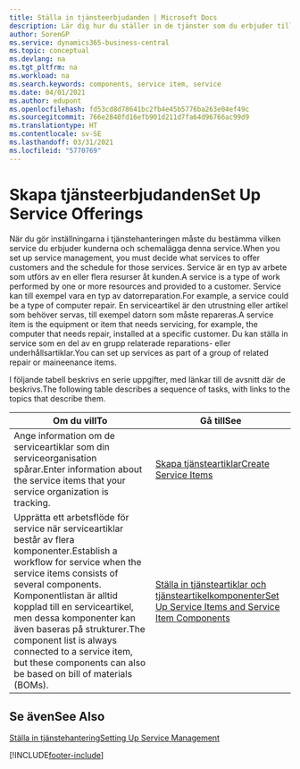 ```yaml
---
title: Ställa in tjänsteerbjudanden | Microsoft Docs
description: Lär dig hur du ställer in de tjänster som du erbjuder till dina kunder.
author: SorenGP
ms.service: dynamics365-business-central
ms.topic: conceptual
ms.devlang: na
ms.tgt_pltfrm: na
ms.workload: na
ms.search.keywords: components, service item, service
ms.date: 04/01/2021
ms.author: edupont
ms.openlocfilehash: fd53cd8d78641bc2fb4e45b5776ba263e04ef49c
ms.sourcegitcommit: 766e2840fd16efb901d211d7fa64d96766ac99d9
ms.translationtype: HT
ms.contentlocale: sv-SE
ms.lasthandoff: 03/31/2021
ms.locfileid: "5770769"
---
```

# <a name="set-up-service-offerings"></a><span data-ttu-id="9f4cb-103">Skapa tjänsteerbjudanden</span><span class="sxs-lookup"><span data-stu-id="9f4cb-103">Set Up Service Offerings</span></span>
<span data-ttu-id="9f4cb-104">När du gör inställningarna i tjänstehanteringen måste du bestämma vilken service du erbjuder kunderna och schemalägga denna service.</span><span class="sxs-lookup"><span data-stu-id="9f4cb-104">When you set up service management, you must decide what services to offer customers and the schedule for those services.</span></span> <span data-ttu-id="9f4cb-105">Service är en typ av arbete som utförs av en eller flera resurser åt kunden.</span><span class="sxs-lookup"><span data-stu-id="9f4cb-105">A service is a type of work performed by one or more resources and provided to a customer.</span></span> <span data-ttu-id="9f4cb-106">Service kan till exempel vara en typ av datorreparation.</span><span class="sxs-lookup"><span data-stu-id="9f4cb-106">For example, a service could be a type of computer repair.</span></span> <span data-ttu-id="9f4cb-107">En serviceartikel är den utrustning eller artikel som behöver servas, till exempel datorn som måste repareras.</span><span class="sxs-lookup"><span data-stu-id="9f4cb-107">A service item is the equipment or item that needs servicing, for example, the computer that needs repair, installed at a specific customer.</span></span> <span data-ttu-id="9f4cb-108">Du kan ställa in service som en del av en grupp relaterade reparations- eller underhållsartiklar.</span><span class="sxs-lookup"><span data-stu-id="9f4cb-108">You can set up services as part of a group of related repair or maineenance items.</span></span>  
  
<span data-ttu-id="9f4cb-109">I följande tabell beskrivs en serie uppgifter, med länkar till de avsnitt där de beskrivs.</span><span class="sxs-lookup"><span data-stu-id="9f4cb-109">The following table describes a sequence of tasks, with links to the topics that describe them.</span></span>  
  
|<span data-ttu-id="9f4cb-110">**Om du vill**</span><span class="sxs-lookup"><span data-stu-id="9f4cb-110">**To**</span></span>|<span data-ttu-id="9f4cb-111">**Gå till**</span><span class="sxs-lookup"><span data-stu-id="9f4cb-111">**See**</span></span>|  
|------------|-------------|  
|<span data-ttu-id="9f4cb-112">Ange information om de serviceartiklar som din serviceorganisation spårar.</span><span class="sxs-lookup"><span data-stu-id="9f4cb-112">Enter information about the service items that your service organization is tracking.</span></span>|[<span data-ttu-id="9f4cb-113">Skapa tjänsteartiklar</span><span class="sxs-lookup"><span data-stu-id="9f4cb-113">Create Service Items</span></span>](service-how-to-create-service-items.md)|  
|<span data-ttu-id="9f4cb-114">Upprätta ett arbetsflöde för service när serviceartiklar består av flera komponenter.</span><span class="sxs-lookup"><span data-stu-id="9f4cb-114">Establish a workflow for service when the service items consists of several components.</span></span> <span data-ttu-id="9f4cb-115">Komponentlistan är alltid kopplad till en serviceartikel, men dessa komponenter kan även baseras på strukturer.</span><span class="sxs-lookup"><span data-stu-id="9f4cb-115">The component list is always connected to a service item, but these components can also be based on bill of materials (BOMs).</span></span>|[<span data-ttu-id="9f4cb-116">Ställa in tjänsteartiklar och tjänsteartikelkomponenter</span><span class="sxs-lookup"><span data-stu-id="9f4cb-116">Set Up Service Items and Service Item Components</span></span>](service-how-setup-service-items.md)|  
  
## <a name="see-also"></a><span data-ttu-id="9f4cb-117">Se även</span><span class="sxs-lookup"><span data-stu-id="9f4cb-117">See Also</span></span>  
[<span data-ttu-id="9f4cb-118">Ställa in tjänstehantering</span><span class="sxs-lookup"><span data-stu-id="9f4cb-118">Setting Up Service Management</span></span>](service-setup-service.md)   

[!INCLUDE[footer-include](includes/footer-banner.md)]